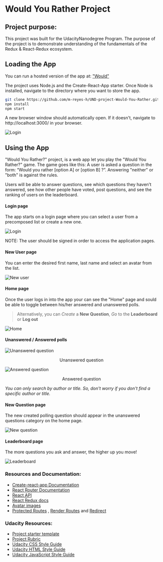 # Would You Rather Project

## Project purpose:
This project was built for the UdacityNanodegree Program. The purpose of the project is to demonstrate understanding of the fundamentals of the Redux & React-Redux ecosystem.

## Loading the App

You can run a hosted version of the app at: ["Would"](https://github.com/m-reyes-h/UND-project-Would-You-Rather.git)

The project uses Node.js and the Create-React-App starter.
Once Node is installed, navigate to the directory where you want to store the app.

```bash
git clone https://github.com/m-reyes-h/UND-project-Would-You-Rather.git
npm install
npm start
```
A new browser window should automatically open. If it doesn't, navigate to http://localhost:3000/ in your browser.

![](./resources/screenshots/wyr-login.png "Login")

## Using the App

"Would You Rather?" project, is a web app let you play the "Would You Rather?" game.  The game goes like this: A user is asked a question in the form: “Would you rather [option A] or [option B] ?”. Answering "neither" or "both" is against the rules.

Users will be able to answer questions, see which questions they haven’t answered, see how other people have voted, post questions, and see the ranking of users on the leaderboard.

#### Login page

The app starts on a login page where you can select a user from a precomposed list or create a new one.

![](./resources/screenshots/wyr-login.png "Login")

NOTE:  The user should be signed in order to access the application pages.

#### New User page

You can enter the desired first name, last name and select an avatar from the list.

![](./resources/screenshots/wyr-new-user.png "New user")


#### Home page

Once the user logs in into the app your can see the "Home" page and sould be able to toggle between his/her answered and unanswered polls.

>Alternatively, you can *Create* a **New Question**, *Go* to the **Leaderboard** or **Log out**

![](./resources/screenshots/wyr-home.png "Home")

#### Unanswered / Answered polls
![](./resources/screenshots/wyr-unanswered-q.png "Unanswered question")
<center>Unanswered question</center>


![](./resources/screenshots/wyr-answered-q.png "Answered question")
<center>Answered question</center>


_You can only search by author or title. So, don't worry if you don't find a specific author or title._


#### New Question page

The new created polling question should appear in the unanswered questions category on the home page.

![](./resources/screenshots/wyr-new-q.png "New question")

#### Leaderboard page

The more questions you ask and answer, the higher up you move!

![](./resources/screenshots/wyr-leaderboard.png "Leaderboard")



### Resources and Documentation:

- [Create-react-app Documentation](https://github.com/facebookincubator/create-react-app)
- [React Router Documentation](http://knowbody.github.io/react-router-docs/)
- [React API](https://facebook.github.io/react/docs/react-api.html)
- [React Redux docs](https://react-redux.js.org/)
- [Avatar images](https://www.freepik.com/free-vector/)
- [Protected Routes](https://tylermcginnis.com/react-router-protected-routes-authentication/
) , [Render Routes](https://reacttraining.com/react-router/web/api/Route/render-func) and [Redirect](https://reacttraining.com/react-router/web/api/Redirect)

### Udacity Resources:

- [Project starter template](https://github.com/udacity/reactnd-project-would-you-rather-starter)
- [Project Rubric](https://review.udacity.com/#!/rubrics/1567/view)
- [Udacity CSS Style Guide](http://udacity.github.io/frontend-nanodegree-styleguide/css.html)
- [Udacity HTML Style Guide](http://udacity.github.io/frontend-nanodegree-styleguide/index.html)
- [Udacity JavaScript Style Guide](http://udacity.github.io/frontend-nanodegree-styleguide/javascript.html)